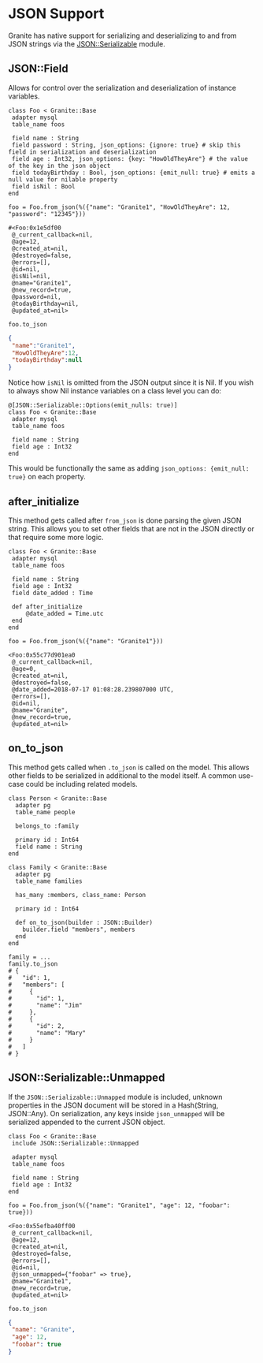 # JSON Support

Granite has native support for serializing and deserializing to and from JSON strings via the [JSON::Serializable](https://crystal-lang.org/api/0.25.1/JSON/Serializable.html) module.

## JSON::Field

Allows for control over the serialization and deserialization of instance variables.  

   ```Crystal
class Foo < Granite::Base
    adapter mysql
    table_name foos

    field name : String
    field password : String, json_options: {ignore: true} # skip this field in serialization and deserialization
    field age : Int32, json_options: {key: "HowOldTheyAre"} # the value of the key in the json object 
    field todayBirthday : Bool, json_options: {emit_null: true} # emits a null value for nilable property
    field isNil : Bool
end
   ```

`foo = Foo.from_json(%({"name": "Granite1", "HowOldTheyAre": 12, "password": "12345"}))`

   ```Crystal
#<Foo:0x1e5df00
    @_current_callback=nil,
    @age=12,
    @created_at=nil,
    @destroyed=false,
    @errors=[],
    @id=nil,
    @isNil=nil,
    @name="Granite1",
    @new_record=true,
    @password=nil,
    @todayBirthday=nil,
    @updated_at=nil>
   ```

`foo.to_json`

   ```JSON
{
    "name":"Granite1",
    "HowOldTheyAre":12,
    "todayBirthday":null
}
   ```

Notice how `isNil` is omitted from the JSON output since it is Nil.  If you wish to always show Nil instance variables on a class level you can do:

   ```Crystal
@[JSON::Serializable::Options(emit_nulls: true)]
class Foo < Granite::Base
    adapter mysql
    table_name foos

    field name : String
    field age : Int32
end
   ```

This would be functionally the same as adding `json_options: {emit_null: true}` on each property.

## after_initialize

This method gets called after `from_json` is done parsing the given JSON string. This allows you to set other fields that are not in the JSON directly or that require some more logic.

   ```Crystal
class Foo < Granite::Base
    adapter mysql
    table_name foos

    field name : String
    field age : Int32
    field date_added : Time

    def after_initialize
    	@date_added = Time.utc
    end
end
   ```

`foo = Foo.from_json(%({"name": "Granite1"}))`

   ```Crystal
<Foo:0x55c77d901ea0
    @_current_callback=nil,
    @age=0,
    @created_at=nil,
    @destroyed=false,
    @date_added=2018-07-17 01:08:28.239807000 UTC,
    @errors=[],
    @id=nil,
    @name="Granite",
    @new_record=true,
    @updated_at=nil>
   ```
## on_to_json

This method gets called when `.to_json` is called on the model.  This allows other fields to be serialized in additional to the model itself.  A common use-case could be including related models.

```crystal
class Person < Granite::Base
  adapter pg
  table_name people

  belongs_to :family

  primary id : Int64
  field name : String
end

class Family < Granite::Base
  adapter pg
  table_name families

  has_many :members, class_name: Person

  primary id : Int64
    
  def on_to_json(builder : JSON::Builder)
    builder.field "members", members
  end
end

family = ...
family.to_json 
# {
#   "id": 1,
#   "members": [
#     {
#       "id": 1,
#       "name": "Jim"
#     },
#     {
#       "id": 2,
#       "name": "Mary"
#     }
#   ]
# }
```

## JSON::Serializable::Unmapped

If the `JSON::Serializable::Unmapped` module is included, unknown properties in the JSON document will be stored in a Hash(String, JSON::Any). On serialization, any keys inside `json_unmapped` will be serialized appended to the current JSON object.

   ```Crystal
class Foo < Granite::Base
    include JSON::Serializable::Unmapped

    adapter mysql
    table_name foos

    field name : String
    field age : Int32
end
   ```

`foo = Foo.from_json(%({"name": "Granite1", "age": 12, "foobar": true}))`

   ```Crystal
<Foo:0x55efba40ff00
    @_current_callback=nil,
    @age=12,
    @created_at=nil,
    @destroyed=false,
    @errors=[],
    @id=nil,
    @json_unmapped={"foobar" => true},
    @name="Granite1",
    @new_record=true,
    @updated_at=nil>
   ```

`foo.to_json`

   ```JSON
{
    "name": "Granite",
    "age": 12,
    "foobar": true
}
   ```